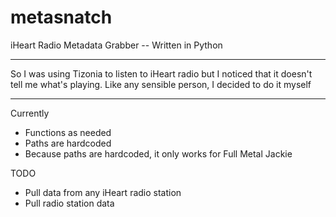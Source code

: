 # metasnatch
iHeart Radio Metadata Grabber
-- Written in Python

-----------------------------

So I was using Tizonia to listen to iHeart radio
but I noticed that it doesn't tell me what's playing.
Like any sensible person, I decided to do it myself

-----------------------------

Currently
- Functions as needed
- Paths are hardcoded
- Because paths are hardcoded, it only works for Full Metal Jackie

TODO
- Pull data from any iHeart radio station
- Pull radio station data
